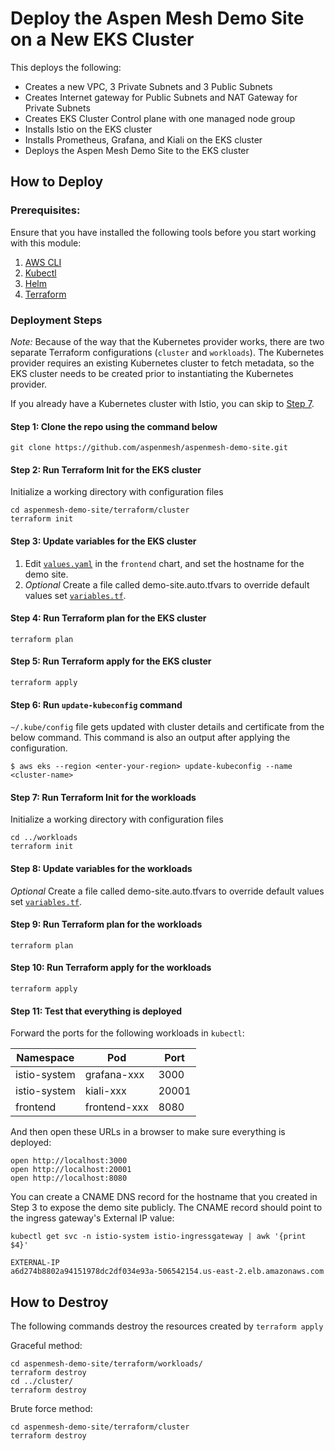 # Deploy the Aspen Mesh Demo Site on a New EKS Cluster

This deploys the following:

- Creates a new  VPC, 3 Private Subnets and 3 Public Subnets
- Creates Internet gateway for Public Subnets and NAT Gateway for Private Subnets
- Creates EKS Cluster Control plane with one managed node group
- Installs Istio on the EKS cluster
- Installs Prometheus, Grafana, and Kiali on the EKS cluster
- Deploys the Aspen Mesh Demo Site to the EKS cluster

## How to Deploy

### Prerequisites:

Ensure that you have installed the following tools before you start working with this module:

 1. [AWS CLI](https://docs.aws.amazon.com/cli/latest/userguide/install-cliv2.html)
 1. [Kubectl](https://Kubernetes.io/docs/tasks/tools/)
 1. [Helm](https://helm.sh/docs/intro/install/)
 1. [Terraform](https://learn.hashicorp.com/tutorials/terraform/install-cli)

### Deployment Steps

_Note:_ Because of the way that the Kubernetes provider works, there are two separate Terraform configurations (`cluster` and `workloads`).  The Kubernetes provider requires an existing Kubernetes cluster to fetch metadata, so the EKS cluster needs to be created prior to instantiating the Kubernetes provider.

If you already have a Kubernetes cluster with Istio, you can skip to [Step 7](#step-7-run-terraform-init-for-the-workloads).

#### Step 1: Clone the repo using the command below

```shell script
git clone https://github.com/aspenmesh/aspenmesh-demo-site.git
```

#### Step 2: Run Terraform Init for the EKS cluster

Initialize a working directory with configuration files

```shell script
cd aspenmesh-demo-site/terraform/cluster
terraform init
```
#### Step 3: Update variables for the EKS cluster

 1. Edit [`values.yaml`](../charts/aspenmesh-demo/charts/frontend/values.yaml) in the `frontend` chart, and set the hostname for the demo site.
 1. _Optional_ Create a file called demo-site.auto.tfvars to override default values set [`variables.tf`](./variables.tf).

#### Step 4: Run Terraform plan for the EKS cluster

```shell script
terraform plan
```

#### Step 5: Run Terraform apply for the EKS cluster

```shell script
terraform apply
```

#### Step 6: Run `update-kubeconfig` command

`~/.kube/config` file gets updated with cluster details and certificate from the below command.  This command is also an output after applying the configuration.

    $ aws eks --region <enter-your-region> update-kubeconfig --name <cluster-name>

#### Step 7: Run Terraform Init for the workloads

Initialize a working directory with configuration files

```shell script
cd ../workloads
terraform init
```
#### Step 8: Update variables for the workloads

_Optional_ Create a file called demo-site.auto.tfvars to override default values set [`variables.tf`](./variables.tf).

#### Step 9: Run Terraform plan for the workloads

```shell script
terraform plan
```

#### Step 10: Run Terraform apply for the workloads

```shell script
terraform apply
```

#### Step 11: Test that everything is deployed

Forward the ports for the following workloads in `kubectl`:

|Namespace|Pod|Port|
|---------|---|----|
|istio-system|grafana-xxx|3000|
|istio-system|kiali-xxx|20001|
|frontend|frontend-xxx|8080|

And then open these URLs in a browser to make sure everything is deployed:

```shell script
open http://localhost:3000
open http://localhost:20001
open http://localhost:8080
```

You can create a CNAME DNS record for the hostname that you created in Step 3 to expose the demo site publicly.  The CNAME record should point to the ingress gateway's External IP value:

```shell script
kubectl get svc -n istio-system istio-ingressgateway | awk '{print $4}'

EXTERNAL-IP
a6d274b8802a94151978dc2df034e93a-506542154.us-east-2.elb.amazonaws.com
```

## How to Destroy

The following commands destroy the resources created by `terraform apply`

Graceful method:

```shell script
cd aspenmesh-demo-site/terraform/workloads/
terraform destroy
cd ../cluster/
terraform destroy
```

Brute force method:

```shell script
cd aspenmesh-demo-site/terraform/cluster
terraform destroy
```
